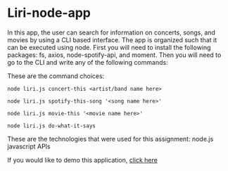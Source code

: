 # Liri-node-app

In this app, the user can search for information on concerts, songs, and movies by using a CLI based interface. The app is organized such that it can be executed using node. First you will need to install the following packages: fs, axios, node-spotify-api, and moment. Then you will need to go to the CLI and write any of the following commands: 

These are the command choices:

`node liri.js concert-this <artist/band name here>`

 `node liri.js spotify-this-song '<song name here>'`

 `node liri.js movie-this '<movie name here>'`

`node liri.js do-what-it-says` 
 
 These are the technologies that were used for this assignment:
 node.js
 javascript
 APIs

If you would like to demo this application, [click here](./demo.mov)

